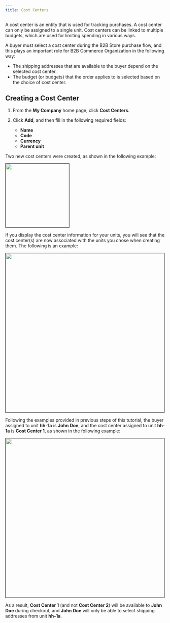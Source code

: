 ```yaml
---
title: Cost Centers
---
```


A cost center is an entity that is used for tracking purchases. A cost center can only be assigned to a single unit. Cost centers can be linked to multiple budgets, which are used for limiting spending in various ways.

A buyer must select a cost center during the B2B Store purchase flow, and this plays an important role for B2B Commerce Organization in the following way:

- The shipping addresses that are available to the buyer depend on the selected cost center.
- The budget (or budgets) that the order applies to is selected based on the choice of cost center.

## Creating a Cost Center

1. From the **My Company** home page, click **Cost Centers**.

2. Click **Add**, and then fill in the following required fields:

   - **Name**
   - **Code**
   - **Currency**
   - **Parent unit**

Two new cost centers were created, as shown in the following example:

<img src="{{ site.baseurl }}/assets/images/commerceorg/cc_1-2cccreated.png" alt="" width="200" border="1px" />

If you display the cost center information for your units, you will see that the cost center(s) are now associated with the units you chose when creating them. The following is an example:

<img src="{{ site.baseurl }}/assets/images/commerceorg/cc_1-associatedwithunit-hha.png" alt="" width="500" border="1px" />

Following the examples provided in previous steps of this tutorial, the buyer assigned to unit **hh-1a** is **John Doe**, and the cost center assigned to unit **hh-1a** is **Cost Center 1**, as shown in the following example:

<img src="{{ site.baseurl }}/assets/images/commerceorg/cc_3-johndoe.png" alt="" width="500" border="1px" />

As a result, **Cost Center 1** (and not **Cost Center 2**) will be available to **John Doe** during checkout, and **John Doe** will only be able to select shipping addresses from unit **hh-1a**.
